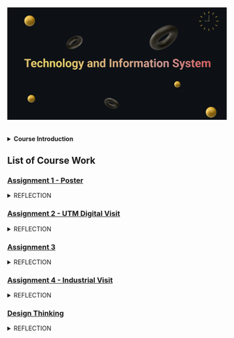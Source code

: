 <h1>
<p align=”center”>
<img width=”200" height=”200" src="https://github.com/SabrinaHeng/Technology-Information-System/blob/main/Make%20your%20README%20(1).png" alt=”my banner”>
</p>
</h1>
<details>

<summary><b>Course Introduction</b></summary></br>
 <p>
   This course serves as a comprehensive introduction to information systems and technology, covering its practical applications in both personal and professional settings. Hardware, software, network, and communications are among the various aspects of IS/IT that will be examined. Students will gain hands-on experience in PC installation and productivity tools through lab work, which comprises a significant portion of the curriculum. Work-based learning is a crucial component of this class and includes both industry visits and talks. This offers students the opportunity to experience a real working environment, gain insight from industry professionals, and foster a stronger relationship between universities and the industry. Additionally, students will briefly explore the necessary requirements and job specifications for a career in IT.
 </p> 
</details>

<h2>
 <b>List of Course Work</b>
</h2>

<h3>
  
 [Assignment 1 - Poster](https://github.com/FamQaiZen/Technology-and-Information-System/blob/main/TIS%20Assignment1.jpg)

</h3>

<details>
  
  <summary>REFLECTION</summary></br>
  <p><After listening to the talk, we gained valuable insights into our professional aspirations and goals. We realize the need topursue relevant academic degrees and build a strong professional profile. This speech has inspired us to refine our career goals and actively pursue experiences that align with the evoving landscape of our chosen profession/p>

</details>

<h3>
  
 [Assignment 2 - UTM Digital Visit](https://github.com/FamQaiZen/Technology-and-Information-System/tree/main/TIS%20Assignment%202)

</h3>

<details>
  
  <summary>REFLECTION</summary></br>
  <p>The activities actually gave a lot of benefit to us as we have the chance to visit the data centre of UTM Digital. This was the first time we saw the data storage of our university and we have also get to know about the information and technology used in here. Otherwise, in this industry visit, they also introduced their team and it acually impressed us as they have a huge team to work together for maintaining the whole technology system for our university.</p>

</details>

<h3>
  
 [Assignment 3](https://github.com/FamQaiZen/Technology-and-Information-System/blob/main/TIS%20Assignment%203.pdf)

</h3>

<details>
  
  <summary>REFLECTION</summary></br>
  <p>I want to become a skilled cybersecurity-focused system developer over the course of the next four years. I'll improve my knowledge of creating reliable and secure systems, putting cutting-edge encryption techniques into practice and carrying out exhaustive vulnerability analyses. I hope to greatly contribute to the creation of robust and dependable systems by keeping up with new threats and implementing preventative security measures. My development will be greatly aided by involvement in cybersecurity communities, industry certifications and ongoing education. In the end, I want to be a key player in defending digital environments from ever changing cyberthreats</p>
</details>

<h3>
  
 [Assignment 4 - Industrial Visit]()

</h3>

<details>
  
  <summary>REFLECTION</summary></br>
  <p>Reflecting back on the industrial visit to Petronas and Huawei, it was a wonderful opportunity to experience a visit to those companies. I am given the chance to know about life of ‘computer people’ that I will going to face during future. The life experience by Mr. Roman Kvaska makes me more looking forward to my future works, experience and difficulty which I would face. Otherwise, from him, I realize that everyone is actually keep learning on different stage of life and he also keep advise us to have self-learning in computer science skills and knowledge that we are not so expert in. Moreover, I was impressed about the technology and computing who really helps human being convenience and improve our life. In conclusion, I hope that I have the chance to involve myself in this field and now I would spend my free time to learning extra technique to improve myself and become knowledgeable in this field.</p>

</details>

<h3>

  [Design Thinking](https://github.com/FamQaiZen/Technology-and-Information-System/tree/main/Design%20Thinking)

</h3>

<details>
  
  <summary>REFLECTION</summary></br>
   <p></p>

</details>
